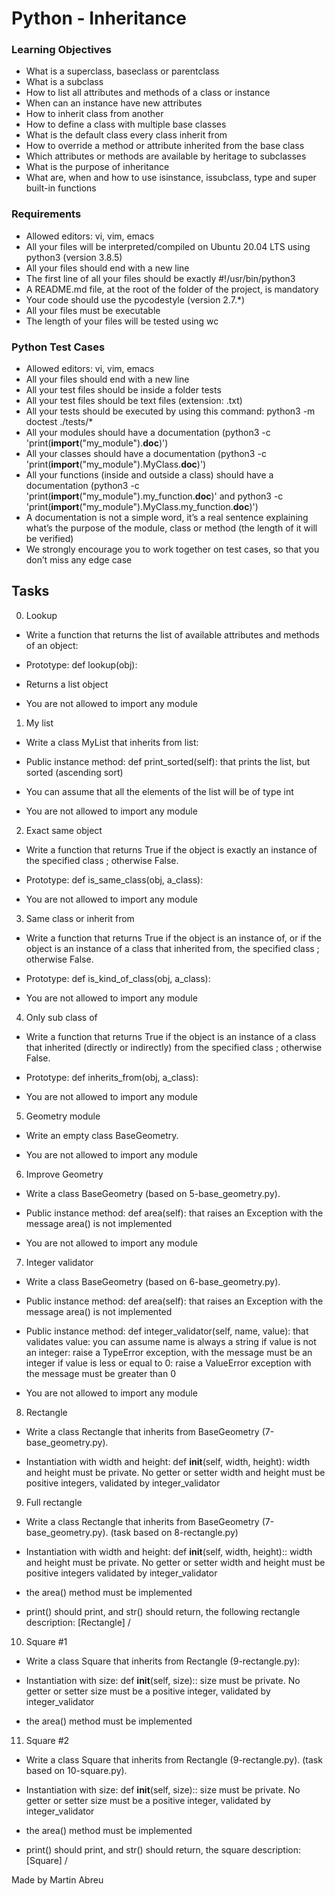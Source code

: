 # Python - Inheritance

### Learning Objectives

- What is a superclass, baseclass or parentclass
- What is a subclass
- How to list all attributes and methods of a class or instance
- When can an instance have new attributes
- How to inherit class from another
- How to define a class with multiple base classes
- What is the default class every class inherit from
- How to override a method or attribute inherited from the base class
- Which attributes or methods are available by heritage to subclasses
- What is the purpose of inheritance
- What are, when and how to use isinstance, issubclass, type and super built-in functions

### Requirements

- Allowed editors: vi, vim, emacs
- All your files will be interpreted/compiled on Ubuntu 20.04 LTS using python3 (version 3.8.5)
- All your files should end with a new line
- The first line of all your files should be exactly #!/usr/bin/python3
- A README.md file, at the root of the folder of the project, is mandatory
- Your code should use the pycodestyle (version 2.7.*)
- All your files must be executable
- The length of your files will be tested using wc

### Python Test Cases

- Allowed editors: vi, vim, emacs
- All your files should end with a new line
- All your test files should be inside a folder tests
- All your test files should be text files (extension: .txt)
- All your tests should be executed by using this command: python3 -m doctest ./tests/*
- All your modules should have a documentation (python3 -c 'print(__import__("my_module").__doc__)')
- All your classes should have a documentation (python3 -c 'print(__import__("my_module").MyClass.__doc__)')
- All your functions (inside and outside a class) should have a documentation (python3 -c 'print(__import__("my_module").my_function.__doc__)' and python3 -c 'print(__import__("my_module").MyClass.my_function.__doc__)')
- A documentation is not a simple word, it’s a real sentence explaining what’s the purpose of the module, class or method (the length of it will be verified)
- We strongly encourage you to work together on test cases, so that you don’t miss any edge case

## Tasks

0. Lookup

- Write a function that returns the list of available attributes and methods of an object:

- Prototype: def lookup(obj):
- Returns a list object
- You are not allowed to import any module

1. My list

- Write a class MyList that inherits from list:

- Public instance method: def print_sorted(self): that prints the list, but sorted (ascending sort)
- You can assume that all the elements of the list will be of type int
- You are not allowed to import any module

2. Exact same object

- Write a function that returns True if the object is exactly an instance of the specified class ; otherwise False.

- Prototype: def is_same_class(obj, a_class):
- You are not allowed to import any module

3. Same class or inherit from

- Write a function that returns True if the object is an instance of, or if the object is an instance of a class that inherited from, the specified class ; otherwise False.

- Prototype: def is_kind_of_class(obj, a_class):
- You are not allowed to import any module

4. Only sub class of

- Write a function that returns True if the object is an instance of a class that inherited (directly or indirectly) from the specified class ; otherwise False.

- Prototype: def inherits_from(obj, a_class):
- You are not allowed to import any module

5. Geometry module

- Write an empty class BaseGeometry.

- You are not allowed to import any module

6. Improve Geometry

- Write a class BaseGeometry (based on 5-base_geometry.py).

- Public instance method: def area(self): that raises an Exception with the message area() is not implemented
- You are not allowed to import any module

7. Integer validator

- Write a class BaseGeometry (based on 6-base_geometry.py).

- Public instance method: def area(self): that raises an Exception with the message area() is not implemented
- Public instance method: def integer_validator(self, name, value): that validates value:
    you can assume name is always a string
    if value is not an integer: raise a TypeError exception, with the message <name> must be an integer
    if value is less or equal to 0: raise a ValueError exception with the message <name> must be greater than 0
- You are not allowed to import any module

8. Rectangle

- Write a class Rectangle that inherits from BaseGeometry (7-base_geometry.py).

- Instantiation with width and height: def __init__(self, width, height):
    width and height must be private. No getter or setter
    width and height must be positive integers, validated by integer_validator

9. Full rectangle

- Write a class Rectangle that inherits from BaseGeometry (7-base_geometry.py). (task based on 8-rectangle.py)

- Instantiation with width and height: def __init__(self, width, height)::
    width and height must be private. No getter or setter
    width and height must be positive integers validated by integer_validator
- the area() method must be implemented
- print() should print, and str() should return, the following rectangle description: [Rectangle] <width>/<height>

10. Square #1

- Write a class Square that inherits from Rectangle (9-rectangle.py):

- Instantiation with size: def __init__(self, size)::
    size must be private. No getter or setter
    size must be a positive integer, validated by integer_validator
- the area() method must be implemented

11. Square #2

- Write a class Square that inherits from Rectangle (9-rectangle.py). (task based on 10-square.py).

- Instantiation with size: def __init__(self, size)::
    size must be private. No getter or setter
    size must be a positive integer, validated by integer_validator
- the area() method must be implemented
- print() should print, and str() should return, the square description: [Square] <width>/<height>

Made by Martin Abreu